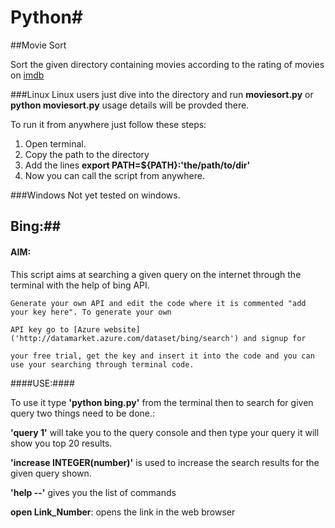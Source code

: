 # Python#


##Movie Sort

Sort the given directory containing movies according to the rating of movies on [imdb](http://www.imdb.com)


###Linux
  Linux users just dive into the  directory and run **moviesort.py** or **python moviesort.py** usage details will be provded there.
  
  To run it from anywhere just follow these steps:
  
  1. Open terminal.
  2. Copy the path to the directory
  3. Add the lines **export PATH=${PATH}:'the/path/to/dir'**
  4. Now you can call the script from anywhere.
  

###Windows
  Not yet tested on windows.



## Bing:##


#### AIM: ####
    
  This script aims at searching a given query on the internet through the terminal with the help of bing API.
    
  
    Generate your own API and edit the code where it is commented "add your key here". To generate your own 
    
    API key go to [Azure website]('http://datamarket.azure.com/dataset/bing/search') and signup for 
    
    your free trial, get the key and insert it into the code and you can use your searching through terminal code.
    
    
####USE:####
  
   To use it type **'python bing.py'** from the terminal then to search for given query two things need to be done.:
  
  **'query 1'** will take you to the query console and then type your query it will show you top 20 results.
  
   **'increase INTEGER(number)'** is used to increase the search results for the given query shown.
  
   **'help --'** gives you the list of commands
  
   **open Link_Number**: opens the link in the web browser




  
  

